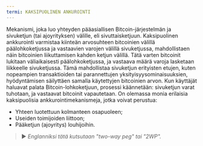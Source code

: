 ```yaml
---
termi: KAKSIPUOLINEN ANKUROINTI
---
```


Mekanismi, joka luo yhteyden pääasiallisen Bitcoin-järjestelmän ja sivuketjun (tai ajoyrityksen) välille, eli sivuttaisketjuun. Kaksipuolinen ankkurointi varmistaa kiinteän arvosuhteen bitcoinien välillä päälohkoketjussa ja vastaavien varojen välillä sivuketjussa, mahdollistaen näin bitcoinien liikuttamisen kahden ketjun välillä. Tätä varten bitcoinit lukitaan väliaikaisesti päälohkoketjussa, ja vastaava määrä varoja lasketaan liikkeelle sivuketjussa. Tämä mahdollistaa sivuketjun erityisten etujen, kuten nopeampien transaktioiden tai parannettujen yksityisyysominaisuuksien, hyödyntämisen säilyttäen samalla käytettyjen bitcoinien arvon. Kun käyttäjät haluavat palata Bitcoin-lohkoketjuun, prosessi käännetään: sivuketjun varat tuhotaan, ja vastaavat bitcoinit vapautetaan. On olemassa monia erilaisia kaksipuolisia ankkurointimekanismeja, jotka voivat perustua:
* Yhteen luotettuun kolmanteen osapuoleen;
* Useiden toimijoiden liittoon;
* Pääketjun (ajoyritys) louhijoihin.

> ► *Englanniksi tätä kutsutaan "two-way peg" tai "2WP".*